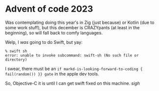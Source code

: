 # Advent of code 2023

Was contemplating doing this year's in Zig (just because) or Kotlin (due to
some work stuff), but this december is CRAZYpants (at least in the beginning),
so will fall back to comfy languages.

Welp, I *was* going to do Swift, but yay:

```
% swift sh
error: unable to invoke subcommand: swift-sh (No such file or directory)
```

I swear, there must be an `if markd-is-looking-forward-to-coding { fail(random()) }} gate` in the apple dev tools.

So, Objective-C it is until I can get swift fixed on this machine. _sigh_


